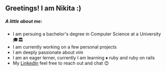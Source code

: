 ## Greetings! I am Nikita :)

##### A little about me:
- I am persuing a bachelor's degree in Computer Science at a University 🎓🏛️
- I am currently working on a few personal projects
- I am deeply passionate about vim
- I am an eager lerner, currently I am learning ♦️ ruby and ruby on rails 
- My [LinkedIn](https://www.linkedin.com/in/nikita-kroshko-computer-science/) feel free to reach out and chat 😊 

<!--
**NikitaKroshko/NikitaKroshko** is a ✨ _special_ ✨ repository because its `README.md` (this file) appears on your GitHub profile.

Here are some ideas to get you started:

- 🔭 I’m currently working on ...
- 🌱 I’m currently learning ...
- 👯 I’m looking to collaborate on ...
- 🤔 I’m looking for help with ...
- 💬 Ask me about ...
- 📫 How to reach me: ...
- 😄 Pronouns: ...
- ⚡ Fun fact: ...
-->

